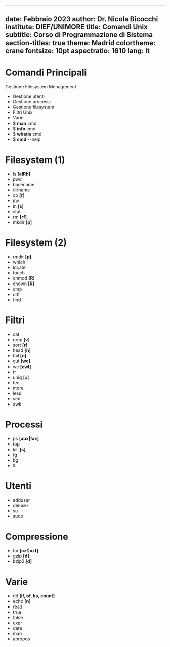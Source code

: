 
---
date: Febbraio 2023
author: Dr. Nicola Bicocchi
institute: DIEF/UNIMORE
title: Comandi Unix
subtitle: Corso di Programmazione di Sistema
section-titles: true
theme: Madrid
colortheme: crane
fontsize: 10pt
aspectratio: 1610
lang: it
---

# Comandi Principali
Gestione Filesystem Menagement
* Gestione utenti
* Gestione processi
* Gestione filesystem
* Filtri Unix
* Varie
* $ **man** cmd
* $ **info** cmd
* $ **whatis** cmd
* $ **cmd** --help

# Filesystem (1)
* ls **[alRh]**
* pwd
* basename
* dirname
* cp **[r]**
* mv
* ln **[s]**
* stat
* rm **[rf]**
* mkdir **[p]**

# Filesystem (2)
* rmdir **[p]**
* which
* locate
* touch
* chmod **[R]**
* chown **[R]**
* cmp
* diff
* find

# Filtri
* cat
* grep **[v]**
* sort **[r]**
* head **[n]**
* tail **[n]**
* cut **[wc]**
* wc **[cwl]**
* tr 
* uniq [u]
* tee
* more
* less
* sed
* awk

# Processi
* ps **[aux|fax]**
* top
* kill **[s]**
* fg
* bg
* &

# Utenti
* adduser
* deluser
* su
* sudo

# Compressione
* tar **[czf|xzf]**
* gzip **[d]**
* bzip2 **[d]**

# Varie
* dd **[if, of, bs, count]**
* echo **[n]**
* read
* true
* false
* expr
* date
* man
* apropos
